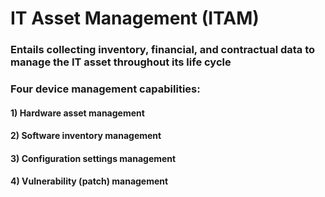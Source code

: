 # IT Asset Management (ITAM)

### Entails collecting inventory, financial, and contractual data to manage the IT asset throughout its life cycle

### Four device management capabilities:

#### 1) Hardware asset management

#### 2) Software inventory management

#### 3) Configuration settings management

#### 4) Vulnerability (patch) management
